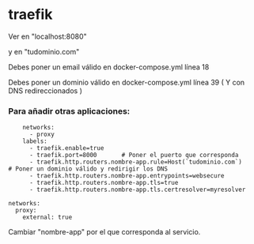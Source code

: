 # traefik

Ver en "localhost:8080"

y en "tudominio.com"

Debes poner un email válido en docker-compose.yml línea 18

Debes poner un dominio válido en docker-compose.yml línea 39 ( Y con DNS redireccionados ) 

### Para añadir otras aplicaciones:
```
    networks:
      - proxy
    labels:
      - traefik.enable=true
      - traefik.port=8000       # Poner el puerto que corresponda 
      - traefik.http.routers.nombre-app.rule=Host(`tudominio.com`)    # Poner un dominio válido y redirigir los DNS
      - traefik.http.routers.nombre-app.entrypoints=websecure
      - traefik.http.routers.nombre-app.tls=true
      - traefik.http.routers.nombre-app.tls.certresolver=myresolver

networks:
  proxy:
    external: true
```
Cambiar "nombre-app" por el que corresponda al servicio.
